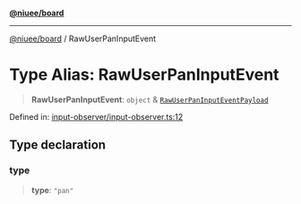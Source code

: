 [**@niuee/board**](../README.md)

***

[@niuee/board](../globals.md) / RawUserPanInputEvent

# Type Alias: RawUserPanInputEvent

> **RawUserPanInputEvent**: `object` & [`RawUserPanInputEventPayload`](RawUserPanInputEventPayload.md)

Defined in: [input-observer/input-observer.ts:12](https://github.com/niuee/board/blob/d74620e4e63da3004adfc7105b7f1136fce9577c/src/input-observer/input-observer.ts#L12)

## Type declaration

### type

> **type**: `"pan"`

